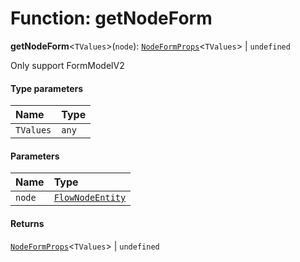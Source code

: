 # Function: getNodeForm

**getNodeForm**<`TValues`>(`node`): [`NodeFormProps`](/auto-docs/free-layout-editor/interfaces/NodeFormProps.md)<`TValues`> | `undefined`

Only support FormModelV2

#### Type parameters

| Name | Type |
| :------ | :------ |
| `TValues` | `any` |

#### Parameters

| Name | Type |
| :------ | :------ |
| `node` | [`FlowNodeEntity`](/auto-docs/free-layout-editor/classes/FlowNodeEntity-1.md) |

#### Returns

[`NodeFormProps`](/auto-docs/free-layout-editor/interfaces/NodeFormProps.md)<`TValues`> | `undefined`
